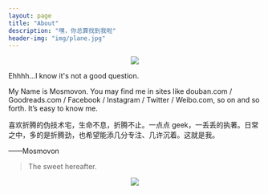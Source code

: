 ```yaml
---
layout: page
title: "About"
description: "嘿，你总算找到我啦"
header-img: "img/plane.jpg"
---
```


<center>
    <p><img src="http://dreamofbook.qiniudn.com/Zero.png" align="center"></p>
</center>

Ehhhh...I know it's not a good question.

My Name is Mosmovon. You may find me in sites like douban.com / Goodreads.com / Facebook / Instagram / Twitter / Weibo.com, so on and so forth. It’s easy to know me.

喜欢折腾的伪技术宅，生命不息，折腾不止。一点点 geek，一丢丢的执著。日常之中，多的是折腾劲，也希望能添几分专注、几许沉着。这就是我。

——Mosmovon


> The sweet hereafter.

<center>
    <p><img src="http://dreamofbook.qiniudn.com/hacker.png" align="center"></p>
</center>
